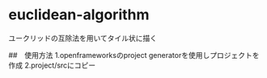 # euclidean-algorithm
ユークリッドの互除法を用いてタイル状に描く

##　使用方法
1.openframeworksのproject generatorを使用しプロジェクトを作成
2.project/srcにコピー
